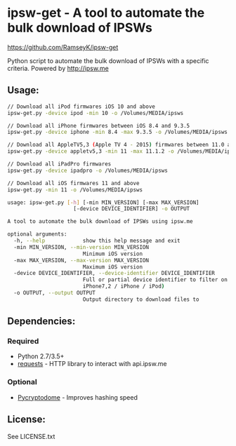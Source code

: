 # ipsw-get - A tool to automate the bulk download of IPSWs
https://github.com/RamseyK/ipsw-get


Python script to automate the bulk download of IPSWs with a specific criteria. Powered by http://ipsw.me

## Usage:

```bash
// Download all iPod firmwares iOS 10 and above
ipsw-get.py -device ipod -min 10 -o /Volumes/MEDIA/ipsws

// Download all iPhone firmwares between iOS 8.4 and 9.3.5
ipsw-get.py -device iphone -min 8.4 -max 9.3.5 -o /Volumes/MEDIA/ipsws

// Download all AppleTV5,3 (Apple TV 4 - 2015) firmwares between 11.0 and 11.1.2
ipsw-get.py -device appletv5,3 -min 11 -max 11.1.2 -o /Volumes/MEDIA/ipsws

// Download all iPadPro firmwares
ipsw-get.py -device ipadpro -o /Volumes/MEDIA/ipsws

// Download all iOS firmwares 11 and above
ipsw-get.py -min 11 -o /Volumes/MEDIA/ipsws

```


```bash
usage: ipsw-get.py [-h] [-min MIN_VERSION] [-max MAX_VERSION]
                     [-device DEVICE_IDENTIFIER] -o OUTPUT

A tool to automate the bulk download of IPSWs using ipsw.me

optional arguments:
  -h, --help            show this help message and exit
  -min MIN_VERSION, --min-version MIN_VERSION
                        Minimum iOS version
  -max MAX_VERSION, --max-version MAX_VERSION
                        Maximum iOS version
  -device DEVICE_IDENTIFIER, --device-identifier DEVICE_IDENTIFIER
                        Full or partial device identifier to filter on (eg.
                        iPhone7,2 / iPhone / iPod)
  -o OUTPUT, --output OUTPUT
                        Output directory to download files to
```

## Dependencies:

### Required

* Python 2.7/3.5+
* [requests](https://pypi.python.org/pypi/requests) - HTTP library to interact with api.ipsw.me

### Optional

* [Pycryptodome](https://pypi.python.org/pypi/pycryptodome) - Improves hashing speed

## License:
See LICENSE.txt

